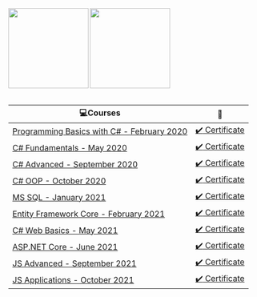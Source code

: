 <div>
  <img height="160" align="left" src="https://github-readme-stats.vercel.app/api?username=sevginmustafa&count_private=true&true&hide=issues&show_icons=true"/> 
  <img height="160" src="https://github-readme-stats.vercel.app/api/top-langs/?username=sevginmustafa&layout=compact" />
<div>

<br />

|💻**Courses**|:scroll:| 
|---|---|
|<a href="https://softuni.bg/trainings/2768/programming-basics-with-c-sharp-february-2020" > Programming Basics with C# - February 2020  </a>   | <a href="https://softuni.bg/certificates/details/78294/6fedd358"> :heavy_check_mark: Certificate</a> |
|<a href="https://softuni.bg/trainings/2830/csharp-fundamentals-may-2020"> C# Fundamentals - May 2020 </a>| <a href="https://softuni.bg/certificates/details/86135/382484e6"> :heavy_check_mark: Certificate</a> |
|<a href="https://softuni.bg/trainings/3007/csharp-advanced-september-2020"> C# Advanced - September 2020 </a>| <a href="https://softuni.bg/certificates/details/90341/c5572f75"> :heavy_check_mark: Certificate</a> |
|<a href="https://softuni.bg/trainings/3008/csharp-oop-october-2020"> C# OOP - October 2020 </a>| <a href="https://softuni.bg/certificates/details/95784/0819322f"> :heavy_check_mark: Certificate</a> |
|<a href="https://softuni.bg/trainings/3272/ms-sql-january-2021"> MS SQL - January 2021 </a>| <a href="https://softuni.bg/certificates/details/97956/4ef1a578"> :heavy_check_mark: Certificate</a> |
|<a href="https://softuni.bg/trainings/3221/entity-framework-core-february-2021"> Entity Framework Core - February 2021 </a>| <a href="https://softuni.bg/certificates/details/102704/f8ebffaf">  :heavy_check_mark: Certificate</a> |
|<a href="https://softuni.bg/trainings/3353/csharp-web-basics-basics-may-2021"> C# Web Basics - May 2021 </a>| <a href="https://softuni.bg/certificates/details/109407/d87e1605">  :heavy_check_mark: Certificate</a> |
|<a href="https://softuni.bg/trainings/3354/asp-dot-net-core-june-2021"> ASP.NET Core - June 2021 </a>| <a href="https://softuni.bg/certificates/details/113383/fe5da578"> :heavy_check_mark:  Certificate</a> |
|<a href="https://softuni.bg/trainings/3487/js-advanced-september-2021"> JS Advanced - September 2021 </a>| <a href="https://softuni.bg/certificates/details/114763/97af9038"> :heavy_check_mark: Certificate</a> |
|<a href="https://softuni.bg/trainings/3488/js-applications-october-2021"> JS Applications - October 2021 </a>| <a href="https://softuni.bg/certificates/details/120864/bd6c255e"> :heavy_check_mark: Certificate</a> |

